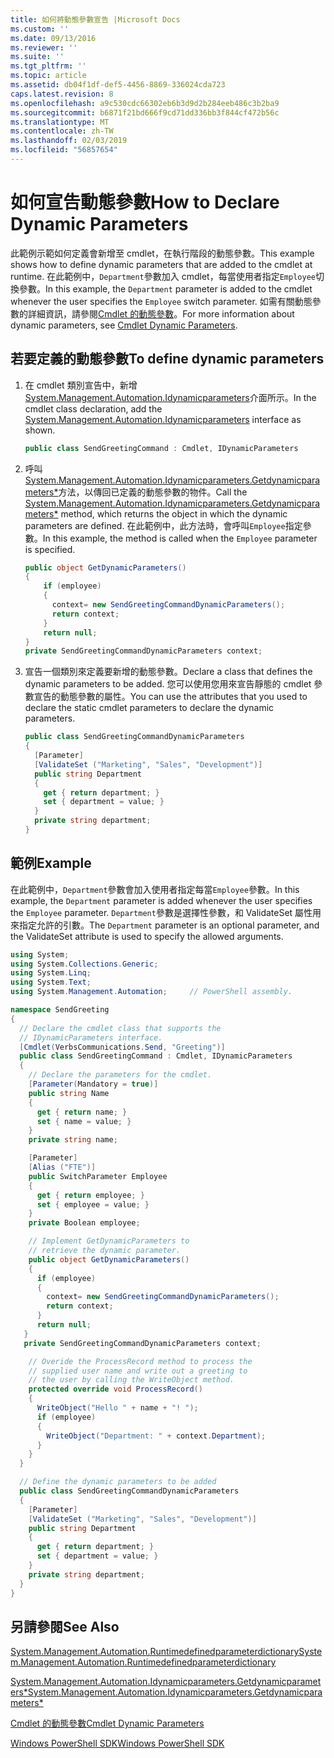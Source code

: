 ```yaml
---
title: 如何將動態參數宣告 |Microsoft Docs
ms.custom: ''
ms.date: 09/13/2016
ms.reviewer: ''
ms.suite: ''
ms.tgt_pltfrm: ''
ms.topic: article
ms.assetid: db04f1df-def5-4456-8869-336024cda723
caps.latest.revision: 8
ms.openlocfilehash: a9c530cdc66302eb6b3d9d2b284eeb486c3b2ba9
ms.sourcegitcommit: b6871f21bd666f9cd71dd336bb3f844cf472b56c
ms.translationtype: MT
ms.contentlocale: zh-TW
ms.lasthandoff: 02/03/2019
ms.locfileid: "56857654"
---
```

# <a name="how-to-declare-dynamic-parameters"></a><span data-ttu-id="0c541-102">如何宣告動態參數</span><span class="sxs-lookup"><span data-stu-id="0c541-102">How to Declare Dynamic Parameters</span></span>

<span data-ttu-id="0c541-103">此範例示範如何定義會新增至 cmdlet，在執行階段的動態參數。</span><span class="sxs-lookup"><span data-stu-id="0c541-103">This example shows how to define dynamic parameters that are added to the cmdlet at runtime.</span></span> <span data-ttu-id="0c541-104">在此範例中，`Department`參數加入 cmdlet，每當使用者指定`Employee`切換參數。</span><span class="sxs-lookup"><span data-stu-id="0c541-104">In this example, the `Department` parameter is added to the cmdlet whenever the user specifies the `Employee` switch parameter.</span></span> <span data-ttu-id="0c541-105">如需有關動態參數的詳細資訊，請參閱[Cmdlet 的動態參數](./cmdlet-dynamic-parameters.md)。</span><span class="sxs-lookup"><span data-stu-id="0c541-105">For more information about dynamic parameters, see [Cmdlet Dynamic Parameters](./cmdlet-dynamic-parameters.md).</span></span>

## <a name="to-define-dynamic-parameters"></a><span data-ttu-id="0c541-106">若要定義的動態參數</span><span class="sxs-lookup"><span data-stu-id="0c541-106">To define dynamic parameters</span></span>

1. <span data-ttu-id="0c541-107">在 cmdlet 類別宣告中，新增[System.Management.Automation.Idynamicparameters](/dotnet/api/System.Management.Automation.IDynamicParameters)介面所示。</span><span class="sxs-lookup"><span data-stu-id="0c541-107">In the cmdlet class declaration, add the [System.Management.Automation.Idynamicparameters](/dotnet/api/System.Management.Automation.IDynamicParameters) interface as shown.</span></span>

   ```csharp
   public class SendGreetingCommand : Cmdlet, IDynamicParameters
   ```

2. <span data-ttu-id="0c541-108">呼叫[System.Management.Automation.Idynamicparameters.Getdynamicparameters\*](/dotnet/api/System.Management.Automation.IDynamicParameters.GetDynamicParameters)方法，以傳回已定義的動態參數的物件。</span><span class="sxs-lookup"><span data-stu-id="0c541-108">Call the [System.Management.Automation.Idynamicparameters.Getdynamicparameters\*](/dotnet/api/System.Management.Automation.IDynamicParameters.GetDynamicParameters) method, which returns the object in which the dynamic parameters are defined.</span></span> <span data-ttu-id="0c541-109">在此範例中，此方法時，會呼叫`Employee`指定參數。</span><span class="sxs-lookup"><span data-stu-id="0c541-109">In this example, the method is called when the `Employee` parameter is specified.</span></span>

   ```csharp
   public object GetDynamicParameters()
   {
       if (employee)
       {
         context= new SendGreetingCommandDynamicParameters();
         return context;
       }
       return null;
   }
   private SendGreetingCommandDynamicParameters context;
   ```

3. <span data-ttu-id="0c541-110">宣告一個類別來定義要新增的動態參數。</span><span class="sxs-lookup"><span data-stu-id="0c541-110">Declare a class that defines the dynamic parameters to be added.</span></span> <span data-ttu-id="0c541-111">您可以使用您用來宣告靜態的 cmdlet 參數宣告的動態參數的屬性。</span><span class="sxs-lookup"><span data-stu-id="0c541-111">You can use the attributes that you used to declare the static cmdlet parameters to declare the dynamic parameters.</span></span>

   ```csharp
   public class SendGreetingCommandDynamicParameters
   {
     [Parameter]
     [ValidateSet ("Marketing", "Sales", "Development")]
     public string Department
     {
       get { return department; }
       set { department = value; }
     }
     private string department;
   }
   ```

## <a name="example"></a><span data-ttu-id="0c541-112">範例</span><span class="sxs-lookup"><span data-stu-id="0c541-112">Example</span></span>

<span data-ttu-id="0c541-113">在此範例中，`Department`參數會加入使用者指定每當`Employee`參數。</span><span class="sxs-lookup"><span data-stu-id="0c541-113">In this example, the `Department` parameter is added whenever the user specifies the `Employee` parameter.</span></span> <span data-ttu-id="0c541-114">`Department`參數是選擇性參數，和 ValidateSet 屬性用來指定允許的引數。</span><span class="sxs-lookup"><span data-stu-id="0c541-114">The `Department` parameter is an optional parameter, and the ValidateSet attribute is used to specify the allowed arguments.</span></span>

```csharp
using System;
using System.Collections.Generic;
using System.Linq;
using System.Text;
using System.Management.Automation;     // PowerShell assembly.

namespace SendGreeting
{
  // Declare the cmdlet class that supports the
  // IDynamicParameters interface.
  [Cmdlet(VerbsCommunications.Send, "Greeting")]
  public class SendGreetingCommand : Cmdlet, IDynamicParameters
  {
    // Declare the parameters for the cmdlet.
    [Parameter(Mandatory = true)]
    public string Name
    {
      get { return name; }
      set { name = value; }
    }
    private string name;

    [Parameter]
    [Alias ("FTE")]
    public SwitchParameter Employee
    {
      get { return employee; }
      set { employee = value; }
    }
    private Boolean employee;

    // Implement GetDynamicParameters to
    // retrieve the dynamic parameter.
    public object GetDynamicParameters()
    {
      if (employee)
      {
        context= new SendGreetingCommandDynamicParameters();
        return context;
      }
      return null;
   }
   private SendGreetingCommandDynamicParameters context;

    // Overide the ProcessRecord method to process the
    // supplied user name and write out a greeting to
    // the user by calling the WriteObject method.
    protected override void ProcessRecord()
    {
      WriteObject("Hello " + name + "! ");
      if (employee)
      {
        WriteObject("Department: " + context.Department);
      }
    }
  }

  // Define the dynamic parameters to be added
  public class SendGreetingCommandDynamicParameters
  {
    [Parameter]
    [ValidateSet ("Marketing", "Sales", "Development")]
    public string Department
    {
      get { return department; }
      set { department = value; }
    }
    private string department;
  }
}
```

## <a name="see-also"></a><span data-ttu-id="0c541-115">另請參閱</span><span class="sxs-lookup"><span data-stu-id="0c541-115">See Also</span></span>

[<span data-ttu-id="0c541-116">System.Management.Automation.Runtimedefinedparameterdictionary</span><span class="sxs-lookup"><span data-stu-id="0c541-116">System.Management.Automation.Runtimedefinedparameterdictionary</span></span>](/dotnet/api/System.Management.Automation.RuntimeDefinedParameterDictionary)

[<span data-ttu-id="0c541-117">System.Management.Automation.Idynamicparameters.Getdynamicparameters\*</span><span class="sxs-lookup"><span data-stu-id="0c541-117">System.Management.Automation.Idynamicparameters.Getdynamicparameters\*</span></span>](/dotnet/api/System.Management.Automation.IDynamicParameters.GetDynamicParameters)

[<span data-ttu-id="0c541-118">Cmdlet 的動態參數</span><span class="sxs-lookup"><span data-stu-id="0c541-118">Cmdlet Dynamic Parameters</span></span>](./cmdlet-dynamic-parameters.md)

[<span data-ttu-id="0c541-119">Windows PowerShell SDK</span><span class="sxs-lookup"><span data-stu-id="0c541-119">Windows PowerShell SDK</span></span>](../windows-powershell-reference.md)